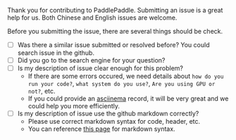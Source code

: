 Thank you for contributing to PaddlePaddle. Submitting an issue is a great help for us.
Both Chinese and English issues are welcome.

Before you submitting the issue, there are several things should be check.

- [ ] Was there a similar issue submitted or resolved before? You could search issue in the github.
- [ ] Did you go to the search engine for your question?
- [ ] Is my description of issue clear enough for this problem?
   * If there are some errors occured, we need details about `how do you run your code?`, `what system do you use?`, `Are you using GPU or not?`, etc.
   * If you could provide an [asciinema](https://asciinema.org/) record, it will be very great and we could help you more efficiently.
- [ ] Is my description of issue use the github markdown correctly?
   * Please use correct markdown syntax for code, header, etc.
   * You can reference [this page](https://guides.github.com/features/mastering-markdown/) for markdown syntax.
